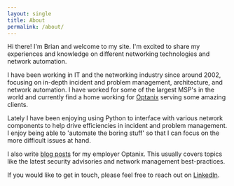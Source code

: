 ```yaml
---
layout: single
title: About
permalink: /about/
---
```


Hi there! I'm Brian and welcome to my site. I'm excited to share my experiences and knowledge on different networking technologies and network automation.

I have been working in IT and the networking industry since around 2002, focusing on in-depth incident and problem management, architecture, and network automation. I have worked for some of the largest MSP's in the world and currently find a home working for [Optanix](https://www.optanix.com) serving some amazing clients.

Lately I have been enjoying using Python to interface with various network components to help drive efficiencies in incident and problem management. I enjoy being able to 'automate the boring stuff' so that I can focus on the more difficult issues at hand.

I also write [blog posts](https://www.optanix.com/author/brian-yaklin/) for my employer Optanix. This usually covers topics like the latest security advisories and network management best-practices.

If you would like to get in touch, please feel free to reach out on [LinkedIn](https://www.linkedin.com/in/brian-yaklin-6420173a/).

